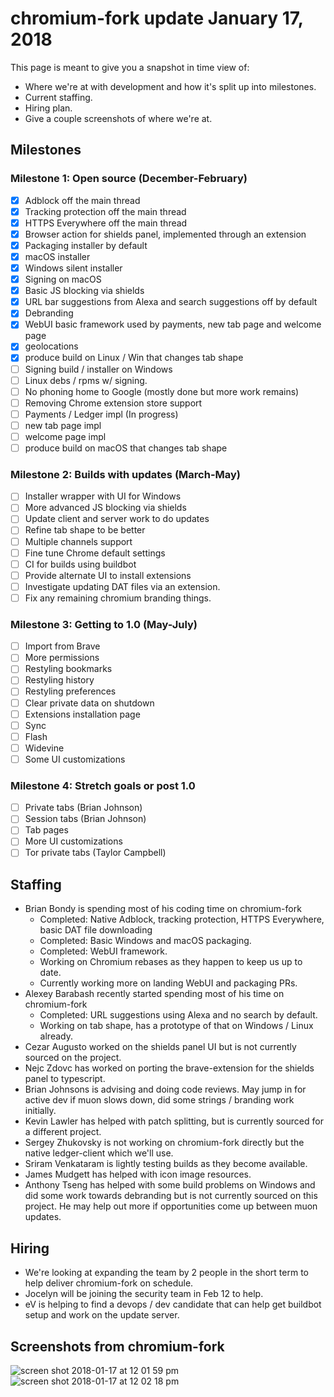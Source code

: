 # chromium-fork update January 17, 2018

This page is meant to give you a snapshot in time view of:

- Where we're at with development and how it's split up into milestones.
- Current staffing.
- Hiring plan.
- Give a couple screenshots of where we're at.

## Milestones


### Milestone 1: Open source (December-February)
- [x] Adblock off the main thread
- [x] Tracking protection off the main thread
- [x] HTTPS Everywhere off the main thread
- [x] Browser action for shields panel, implemented through an extension
- [x] Packaging installer by default
- [x] macOS installer
- [x] Windows silent installer
- [x] Signing on macOS
- [x] Basic JS blocking via shields
- [x] URL bar suggestions from Alexa and search suggestions off by default
- [x] Debranding
- [x] WebUI basic framework used by payments, new tab page and welcome page
- [x] geolocations
- [x] produce build on Linux / Win that changes tab shape
- [ ] Signing build / installer on Windows
- [ ] Linux debs / rpms w/ signing.
- [ ] No phoning home to Google (mostly done but more work remains)
- [ ] Removing Chrome extension store support
- [ ] Payments / Ledger impl (In progress)
- [ ] new tab page impl
- [ ] welcome page impl
- [ ] produce build on macOS that changes tab shape

### Milestone 2: Builds with updates (March-May)

- [ ] Installer wrapper with UI for Windows
- [ ] More advanced JS blocking via shields
- [ ] Update client and server work to do updates
- [ ] Refine tab shape to be better
- [ ] Multiple channels support
- [ ] Fine tune Chrome default settings
- [ ] CI for builds using buildbot
- [ ] Provide alternate UI to install extensions
- [ ] Investigate updating DAT files via an extension.
- [ ] Fix any remaining chromium branding things.

### Milestone 3: Getting to 1.0 (May-July)

- [ ] Import from Brave
- [ ] More permissions
- [ ] Restyling bookmarks
- [ ] Restyling history
- [ ] Restyling preferences
- [ ] Clear private data on shutdown
- [ ] Extensions installation page
- [ ] Sync
- [ ] Flash
- [ ] Widevine
- [ ] Some UI customizations

### Milestone 4: Stretch goals or post 1.0

- [ ] Private tabs (Brian Johnson)
- [ ] Session tabs (Brian Johnson)
- [ ] Tab pages
- [ ] More UI customizations
- [ ] Tor private tabs (Taylor Campbell)

## Staffing

- Brian Bondy is spending most of his coding time on chromium-fork
  - Completed: Native Adblock, tracking protection, HTTPS Everywhere, basic DAT file downloading
  - Completed: Basic Windows and macOS packaging.
  - Completed: WebUI framework.
  - Working on Chromium rebases as they happen to keep us up to date.
  - Currently working more on landing WebUI and packaging PRs.
- Alexey Barabash recently started spending most of his time on chromium-fork
  - Completed: URL suggestions using Alexa and no search by default.
  - Working on tab shape, has a prototype of that on Windows / Linux already.
- Cezar Augusto worked on the shields panel UI but is not currently sourced on the project.
- Nejc Zdovc has worked on porting the brave-extension for the shields panel to typescript.
- Brian Johnsons is advising and doing code reviews. May jump in for active dev if muon slows down, did some strings / branding work initially.
- Kevin Lawler has helped with patch splitting, but is currently sourced for a different project.
- Sergey Zhukovsky is not working on chromium-fork directly but the native ledger-client which we'll use.
- Sriram Venkataram is lightly testing builds as they become available.
- James Mudgett has helped with icon image resources.
- Anthony Tseng has helped with some build problems on Windows and did some work towards debranding but is not currently sourced on this project.  He may help out more if opportunities come up between muon updates.

## Hiring

- We're looking at expanding the team by 2 people in the short term to help deliver chromium-fork on schedule.
- Jocelyn will be joining the security team in Feb 12 to help.
- eV is helping to find a devops / dev candidate that can help get buildbot setup and work on the update server.


## Screenshots from chromium-fork

![screen shot 2018-01-17 at 12 01 59 pm](https://user-images.githubusercontent.com/831718/35055946-7713010c-fb7e-11e7-821d-48b17453bb69.png)
![screen shot 2018-01-17 at 12 02 18 pm](https://user-images.githubusercontent.com/831718/35055947-772568ba-fb7e-11e7-9568-eb58e72e2ede.png)

